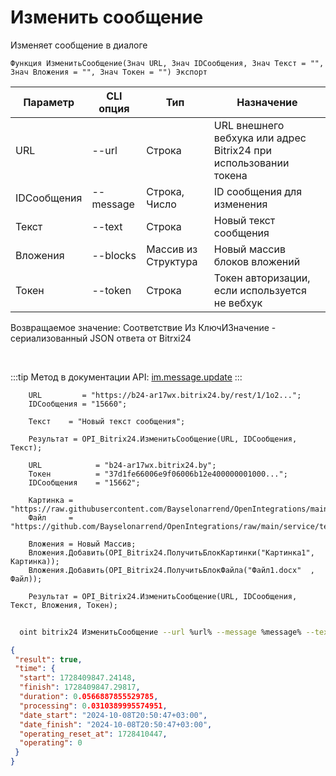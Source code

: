 ﻿---
sidebar_position: 2
---

# Изменить сообщение
 Изменяет сообщение в диалоге



`Функция ИзменитьСообщение(Знач URL, Знач IDСообщения, Знач Текст = "", Знач Вложения = "", Знач Токен = "") Экспорт`

  | Параметр | CLI опция | Тип | Назначение |
  |-|-|-|-|
  | URL | --url | Строка | URL внешнего вебхука или адрес Bitrix24 при использовании токена |
  | IDСообщения | --message | Строка, Число | ID сообщения для изменения |
  | Текст | --text | Строка | Новый текст сообщения |
  | Вложения | --blocks | Массив из Структура | Новый массив блоков вложений |
  | Токен | --token | Строка | Токен авторизации, если используется не вебхук |

  
  Возвращаемое значение:   Соответствие Из КлючИЗначение - сериализованный JSON ответа от Bitrxi24

<br/>

:::tip
Метод в документации API: [im.message.update](https://dev.1c-bitrix.ru/learning/course/?COURSE_ID=93&LESSON_ID=12117)
:::
<br/>


```bsl title="Пример кода"
    URL         = "https://b24-ar17wx.bitrix24.by/rest/1/1o2...";
    IDСообщения = "15660";

    Текст    = "Новый текст сообщения";

    Результат = OPI_Bitrix24.ИзменитьСообщение(URL, IDСообщения, Текст);

    URL            = "b24-ar17wx.bitrix24.by";
    Токен          = "37d1fe66006e9f06006b12e400000001000...";
    IDСообщения    = "15662";

    Картинка = "https://raw.githubusercontent.com/Bayselonarrend/OpenIntegrations/main/service/test_data/picture.jpg";
    Файл     = "https://github.com/Bayselonarrend/OpenIntegrations/raw/main/service/test_data/document.docx";

    Вложения = Новый Массив;
    Вложения.Добавить(OPI_Bitrix24.ПолучитьБлокКартинки("Картинка1", Картинка));
    Вложения.Добавить(OPI_Bitrix24.ПолучитьБлокФайла("Файл1.docx"  , Файл));

    Результат = OPI_Bitrix24.ИзменитьСообщение(URL, IDСообщения, Текст, Вложения, Токен);
```



```sh title="Пример команды CLI"
    
  oint bitrix24 ИзменитьСообщение --url %url% --message %message% --text %text% --blocks %blocks% --token %token%

```

```json title="Результат"
{
 "result": true,
 "time": {
  "start": 1728409847.24148,
  "finish": 1728409847.29817,
  "duration": 0.0566887855529785,
  "processing": 0.0310389995574951,
  "date_start": "2024-10-08T20:50:47+03:00",
  "date_finish": "2024-10-08T20:50:47+03:00",
  "operating_reset_at": 1728410447,
  "operating": 0
 }
}
```

